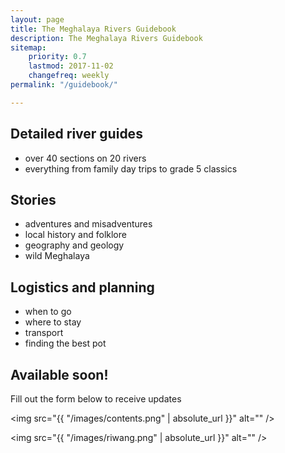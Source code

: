 ```yaml
---
layout: page
title: The Meghalaya Rivers Guidebook
description: The Meghalaya Rivers Guidebook
sitemap:
    priority: 0.7
    lastmod: 2017-11-02
    changefreq: weekly
permalink: "/guidebook/"

---
```

## Detailed river guides

* over 40 sections on 20 rivers
* everything from family day
trips to grade 5 classics

<!---
<span class="image right"><img src="{{ "/images/village.png" | absolute_url }}" alt="" /></span>

<span class="image right"><img src="{{ "/images/climate.png" | absolute_url }}" alt="" /></span>
-->

## Stories
* adventures and misadventures
* local history and folklore
* geography and geology
* wild Meghalaya


## Logistics and planning
* when to go
* where to stay
* transport
* finding the best pot


## Available soon!
Fill out the form below to receive updates

<span class="image fit"><img src="{{ "/images/contents.png" | absolute_url }}" alt="" /></span>


<span class="image fit"><img src="{{ "/images/riwang.png" | absolute_url }}" alt="" /></span>

